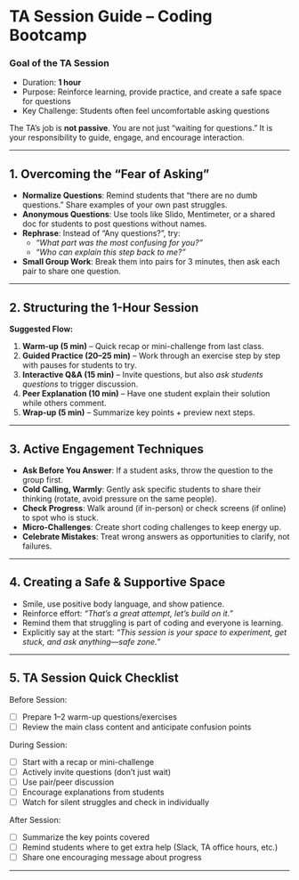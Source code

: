 # TA Session Guide – Coding Bootcamp

### Goal of the TA Session
- Duration: **1 hour**  
- Purpose: Reinforce learning, provide practice, and create a safe space for questions  
- Key Challenge: Students often feel uncomfortable asking questions  

The TA’s job is **not passive**. You are not just “waiting for questions.” It is your responsibility to guide, engage, and encourage interaction.  

---

## 1. Overcoming the “Fear of Asking”
- **Normalize Questions**: Remind students that “there are no dumb questions.” Share examples of your own past struggles.  
- **Anonymous Questions**: Use tools like Slido, Mentimeter, or a shared doc for students to post questions without names.  
- **Rephrase**: Instead of “Any questions?”, try:  
  - *“What part was the most confusing for you?”*  
  - *“Who can explain this step back to me?”*  
- **Small Group Work**: Break them into pairs for 3 minutes, then ask each pair to share one question.  

---

## 2. Structuring the 1-Hour Session
**Suggested Flow:**  
1. **Warm-up (5 min)** – Quick recap or mini-challenge from last class.  
2. **Guided Practice (20–25 min)** – Work through an exercise step by step with pauses for students to try.  
3. **Interactive Q&A (15 min)** – Invite questions, but also *ask students questions* to trigger discussion.  
4. **Peer Explanation (10 min)** – Have one student explain their solution while others comment.  
5. **Wrap-up (5 min)** – Summarize key points + preview next steps.  

---

## 3. Active Engagement Techniques
- **Ask Before You Answer**: If a student asks, throw the question to the group first.  
- **Cold Calling, Warmly**: Gently ask specific students to share their thinking (rotate, avoid pressure on the same people).  
- **Check Progress**: Walk around (if in-person) or check screens (if online) to spot who is stuck.  
- **Micro-Challenges**: Create short coding challenges to keep energy up.  
- **Celebrate Mistakes**: Treat wrong answers as opportunities to clarify, not failures.  

---

## 4. Creating a Safe & Supportive Space
- Smile, use positive body language, and show patience.  
- Reinforce effort: *“That’s a great attempt, let’s build on it.”*  
- Remind them that struggling is part of coding and everyone is learning.  
- Explicitly say at the start: *“This session is your space to experiment, get stuck, and ask anything—safe zone.”*  

---

## 5. TA Session Quick Checklist
Before Session:  
- [ ] Prepare 1–2 warm-up questions/exercises  
- [ ] Review the main class content and anticipate confusion points  

During Session:  
- [ ] Start with a recap or mini-challenge  
- [ ] Actively invite questions (don’t just wait)  
- [ ] Use pair/peer discussion  
- [ ] Encourage explanations from students  
- [ ] Watch for silent struggles and check in individually  

After Session:  
- [ ] Summarize the key points covered  
- [ ] Remind students where to get extra help (Slack, TA office hours, etc.)  
- [ ] Share one encouraging message about progress  

---
